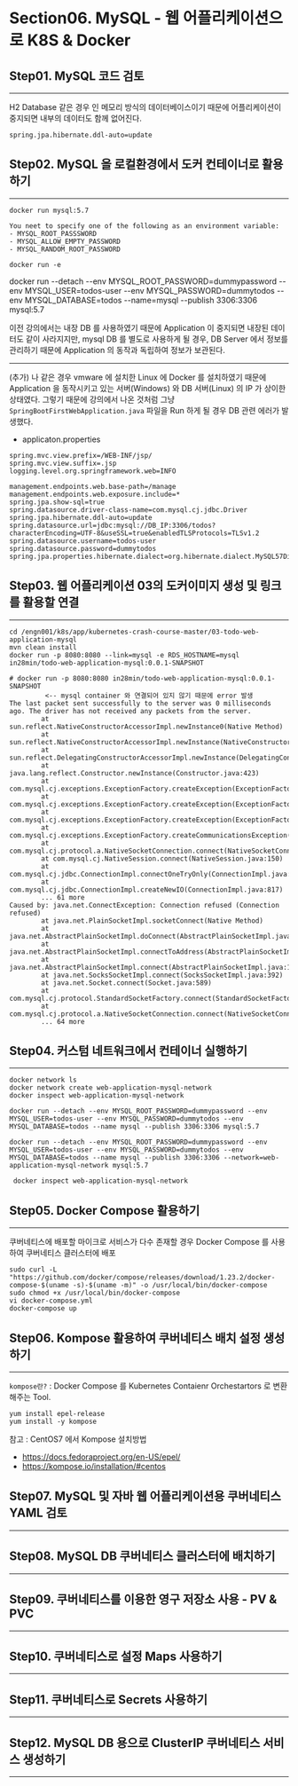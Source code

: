 # Section06. MySQL - 웹 어플리케이션으로 K8S & Docker 

## Step01. MySQL 코드 검토
---

H2 Database 같은 경우 인 메모리 방식의 데이터베이스이기 때문에 어플리케이션이 중지되면 내부의 데이터도 함께 없어진다.

```
spring.jpa.hibernate.ddl-auto=update
```

## Step02. MySQL 을 로컬환경에서 도커 컨테이너로 활용하기
---

`docker run mysql:5.7`

```
You neet to specify one of the following as an environment variable:
- MYSQL_ROOT_PASSSWORD
- MYSQL_ALLOW_EMPTY_PASSWORD
- MYSQL_RANDOM_ROOT_PASSWORD
```

`docker run -e `

docker run --detach --env MYSQL_ROOT_PASSWORD=dummypassword --env MYSQL_USER=todos-user --env MYSQL_PASSWORD=dummytodos --env MYSQL_DATABASE=todos --name=mysql --publish 3306:3306 mysql:5.7

이전 강의에서는 내장 DB 를 사용하였기 때문에 Application 이 중지되면 내장된 데이터도 같이 사라지지만,
mysql DB 를 별도로 사용하게 될 경우, DB Server 에서 정보를 관리하기 때문에 Application 의 동작과 독립하여 정보가 보관된다.

----------------------------------------------------------

(추가)
나 같은 경우 vmware 에 설치한 Linux 에 Docker 를 설치하였기 때문에
Application 을 동작시키고 있는 서버(Windows) 와 DB 서버(Linux) 의 IP 가 상이한 상태였다.
그렇기 때문에 강의에서 나온 것처럼 그냥 `SpringBootFirstWebApplication.java` 파일을 Run 하게 될 경우
DB 관련 에러가 발생했다.

* applicaton.properties
```
spring.mvc.view.prefix=/WEB-INF/jsp/
spring.mvc.view.suffix=.jsp
logging.level.org.springframework.web=INFO

management.endpoints.web.base-path=/manage
management.endpoints.web.exposure.include=*
spring.jpa.show-sql=true
spring.datasource.driver-class-name=com.mysql.cj.jdbc.Driver
spring.jpa.hibernate.ddl-auto=update
spring.datasource.url=jdbc:mysql://DB_IP:3306/todos?characterEncoding=UTF-8&useSSL=true&enabledTLSProtocols=TLSv1.2
spring.datasource.username=todos-user
spring.datasource.password=dummytodos
spring.jpa.properties.hibernate.dialect=org.hibernate.dialect.MySQL57Dialect
```

## Step03. 웹 어플리케이션 03의 도커이미지 생성 및 링크를 활용할 연결
---
```
cd /engn001/k8s/app/kubernetes-crash-course-master/03-todo-web-application-mysql
mvn clean install
docker run -p 8080:8080 --link=mysql -e RDS_HOSTNAME=mysql in28min/todo-web-application-mysql:0.0.1-SNAPSHOT
```

```
# docker run -p 8080:8080 in28min/todo-web-application-mysql:0.0.1-SNAPSHOT
         <-- mysql container 와 연결되어 있지 않기 때문에 error 발생
The last packet sent successfully to the server was 0 milliseconds ago. The driver has not received any packets from the server.
        at sun.reflect.NativeConstructorAccessorImpl.newInstance0(Native Method)
        at sun.reflect.NativeConstructorAccessorImpl.newInstance(NativeConstructorAccessorImpl.java:62)
        at sun.reflect.DelegatingConstructorAccessorImpl.newInstance(DelegatingConstructorAccessorImpl.java:45)
        at java.lang.reflect.Constructor.newInstance(Constructor.java:423)
        at com.mysql.cj.exceptions.ExceptionFactory.createException(ExceptionFactory.java:61)
        at com.mysql.cj.exceptions.ExceptionFactory.createException(ExceptionFactory.java:105)
        at com.mysql.cj.exceptions.ExceptionFactory.createException(ExceptionFactory.java:151)
        at com.mysql.cj.exceptions.ExceptionFactory.createCommunicationsException(ExceptionFactory.java:167)
        at com.mysql.cj.protocol.a.NativeSocketConnection.connect(NativeSocketConnection.java:91)
        at com.mysql.cj.NativeSession.connect(NativeSession.java:150)
        at com.mysql.cj.jdbc.ConnectionImpl.connectOneTryOnly(ConnectionImpl.java:947)
        at com.mysql.cj.jdbc.ConnectionImpl.createNewIO(ConnectionImpl.java:817)
        ... 61 more
Caused by: java.net.ConnectException: Connection refused (Connection refused)
        at java.net.PlainSocketImpl.socketConnect(Native Method)
        at java.net.AbstractPlainSocketImpl.doConnect(AbstractPlainSocketImpl.java:350)
        at java.net.AbstractPlainSocketImpl.connectToAddress(AbstractPlainSocketImpl.java:206)
        at java.net.AbstractPlainSocketImpl.connect(AbstractPlainSocketImpl.java:188)
        at java.net.SocksSocketImpl.connect(SocksSocketImpl.java:392)
        at java.net.Socket.connect(Socket.java:589)
        at com.mysql.cj.protocol.StandardSocketFactory.connect(StandardSocketFactory.java:155)
        at com.mysql.cj.protocol.a.NativeSocketConnection.connect(NativeSocketConnection.java:65)
        ... 64 more
```


## Step04. 커스텀 네트워크에서 컨테이너 실행하기
---
```
docker network ls
docker network create web-application-mysql-network 
docker inspect web-application-mysql-network

docker run --detach --env MYSQL_ROOT_PASSWORD=dummypassword --env MYSQL_USER=todos-user --env MYSQL_PASSWORD=dummytodos --env MYSQL_DATABASE=todos --name mysql --publish 3306:3306 mysql:5.7

docker run --detach --env MYSQL_ROOT_PASSWORD=dummypassword --env MYSQL_USER=todos-user --env MYSQL_PASSWORD=dummytodos --env MYSQL_DATABASE=todos --name mysql --publish 3306:3306 --network=web-application-mysql-network mysql:5.7
 
 docker inspect web-application-mysql-network
```

## Step05. Docker Compose 활용하기
---

쿠버네티스에 배포할 마이크로 서비스가 다수 존재할 경우 Docker Compose 를 사용하여 쿠버네티스 클러스터에 배포
```
sudo curl -L "https://github.com/docker/compose/releases/download/1.23.2/docker-compose-$(uname -s)-$(uname -m)" -o /usr/local/bin/docker-compose
sudo chmod +x /usr/local/bin/docker-compose
vi docker-compose.yml
docker-compose up
```



## Step06. Kompose 활용하여 쿠버네티스 배치 설정 생성하기
---

`kompose란?`
: Docker Compose 를 Kubernetes Contaienr Orchestartors 로 변환해주는 Tool.

```
yum install epel-release
yum install -y kompose
```

참고
: CentOS7 에서 Kompose 설치방법
- https://docs.fedoraproject.org/en-US/epel/
- https://kompose.io/installation/#centos


## Step07. MySQL 및 자바 웹 어플리케이션용 쿠버네티스 YAML 검토
---


## Step08. MySQL DB 쿠버네티스 클러스터에 배치하기
---


## Step09. 쿠버네티스를 이용한 영구 저장소 사용 - PV & PVC
---


## Step10. 쿠버네티스로 설정 Maps 사용하기
---


## Step11. 쿠버네티스로 Secrets 사용하기
---


## Step12. MySQL DB 용으로 ClusterIP 쿠버네티스 서비스 생성하기
---



